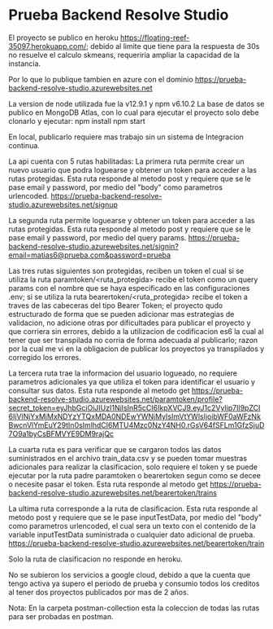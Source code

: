 # Prueba Backend Resolve Studio

El proyecto se publico en heroku https://floating-reef-35097.herokuapp.com/; debido al limite que tiene para la respuesta de 30s no resuelve el calculo skmeans, requeriria ampliar la capacidad de la instancia.

Por lo que lo publique tambien en azure con el dominio https://prueba-backend-resolve-studio.azurewebsites.net

La version de node utilizada fue la v12.9.1 y npm v6.10.2
La base de datos se publico en MongoDB Atlas, con lo cual para ejecutar el proyecto solo debe clonarlo y ejecutar:
npm install
npm start

En local, publicarlo requiere mas trabajo sin un sistema de Integracion continua.

La api cuenta con 5 rutas habilitadas:
La primera ruta permite crear un nuevo usuario que podra loguearse y obtener un token para acceder a las rutas protegidas.
Esta ruta responde al metodo post y requiere que se le pase email y password, por medio del "body" como parametros urlencoded.
https://prueba-backend-resolve-studio.azurewebsites.net/signup

La segunda ruta permite loguearse y obtener un token para acceder a las rutas protegidas.
Esta ruta responde al metodo post y requiere que se le pase email y password, por medio del query params.
https://prueba-backend-resolve-studio.azurewebsites.net/signin?email=matias6@prueba.com&password=prueba

Las tres rutas siguientes son protegidas, reciben un token el cual si se utiliza la ruta paramtoken/<ruta_protegida> recibe el token como un query params con el nombre que se haya especificado en las configuraciones .env; si se utiliza la ruta bearertoken/<ruta_protegida> recibe el token a traves de las cabeceras del tipo Bearer Token; el proyecto qudo estructurado de forma que se pueden adicionar mas estrategias de validacion, no adicione otras por dificultades para publicar el proyecto y que corriera sin errores, debido a la utilizacion de codificacion es6 la cual al tener que ser transpilada no corria de forma adecuada al publicarlo; razon por la cual me vi en la obligacion de publicar los proyectos ya transpilados y corregido los errores.

La tercera ruta trae la informacion del usuario logueado, no requiere parametros adicionales ya que utiliza el token para identificar el usuario y consultar sus datos. Esta ruta responde al metodo get
https://prueba-backend-resolve-studio.azurewebsites.net/paramtoken/profile?secret_token=eyJhbGciOiJIUzI1NiIsInR5cCI6IkpXVCJ9.eyJ1c2VyIjp7Il9pZCI6IjVlNjYxMjMxNDYzYTQxMDA0NDEwYWNjMyIsImVtYWlsIjoibWF0aWFzNkBwcnVlYmEuY29tIn0sImlhdCI6MTU4Mzc0NzY4NH0.rGsV64fSFLm1GfzSjuD7O9a1byCsBFMVYE9DM9rajQc

La cuarta ruta es para verificar que se cargaron todos las datos suministrados en el archivo train_data.csv y se pueden tomar muestras adicionales para realizar la clasificacion, solo requiere el token y se puede ejecutar por la ruta padre paramtoken o bearertoken segun como se decee o necesite pasar el token. Esta ruta responde al metodo get
https://prueba-backend-resolve-studio.azurewebsites.net/bearertoken/trains

La ultima ruta corresponde a la ruta de clasificacion. Esta ruta responde al metodo post y requiere que se le pase inputTestData, por medio del "body" como parametros urlencoded, el cual sera un texto con el contenido de la variable inputTestData suministrada o cualquier dato adicional de prueba.
https://prueba-backend-resolve-studio.azurewebsites.net/bearertoken/train

Solo la ruta de clasificacion no responde en heroku.

No se subieron los servicios a google cloud, debido a que la cuenta que tengo activa ya supero el periodo de prueba y consumio todos los creditos al tener dos proyectos publicados por mas de 2 años.

Nota: En la carpeta postman-collection esta la coleccion de todas las rutas para ser probadas en postman.
